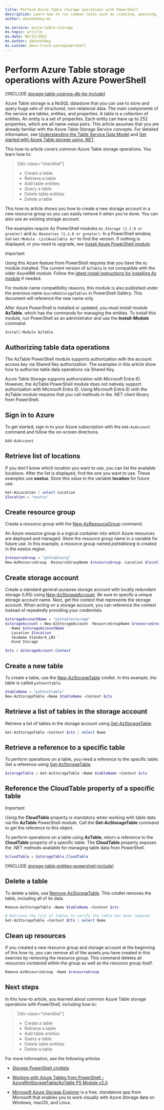 ```yaml
---
title: Perform Azure Table storage operations with PowerShell
description: Learn how to run common tasks such as creating, querying, deleting data from Azure Table storage account by using PowerShell.
author: akashdubey-ms

ms.service: azure-table-storage
ms.topic: article
ms.date: 06/23/2022
ms.author: akashdubey
ms.custom: devx-track-azurepowershell
---
```


# Perform Azure Table storage operations with Azure PowerShell 
[!INCLUDE [storage-table-cosmos-db-tip-include](../../../includes/storage-table-cosmos-db-langsoon-tip-include.md)]

Azure Table storage is a NoSQL datastore that you can use to store and query huge sets of structured, non-relational data. The main components of the service are tables, entities, and properties. A table is a collection of entities. An entity is a set of properties. Each entity can have up to 252 properties, which are all name-value pairs. This article assumes that you are already familiar with the Azure Table Storage Service concepts. For detailed information, see [Understanding the Table Service Data Model](/rest/api/storageservices/Understanding-the-Table-Service-Data-Model) and [Get started with Azure Table storage using .NET](../../cosmos-db/tutorial-develop-table-dotnet.md).

This how-to article covers common Azure Table storage operations. You learn how to:

> [!div class="checklist"]
> * Create a table
> * Retrieve a table
> * Add table entities
> * Query a table
> * Delete table entities
> * Delete a table

This how-to article shows you how to create a new storage account in a new resource group so you can easily remove it when you're done. You can also use an existing storage account.

The examples require Az PowerShell modules `Az.Storage (1.1.0 or greater)` and `Az.Resources (1.2.0 or greater)`. In a PowerShell window, run `Get-Module -ListAvailable Az*` to find the version. If nothing is displayed, or you need to upgrade, see [Install Azure PowerShell module](/powershell/azure/install-azure-powershell).

> [!IMPORTANT]
> Using this Azure feature from PowerShell requires that you have the `Az` module installed. The current version of `AzTable` is not compatible with the older AzureRM module. Follow the [latest install instructions for installing Az module](/powershell/azure/install-azure-powershell) if needed.
>
> For module name compatibility reasons, this module is also published under the previous name `AzureRmStorageTables` in PowerShell Gallery. This document will reference the new name only.

After Azure PowerShell is installed or updated, you must install module **AzTable**, which has the commands for managing the entities. To install this module, run PowerShell as an administrator and use the **Install-Module** command.

```powershell
Install-Module AzTable
```

## Authorizing table data operations

The AzTable PowerShell module supports authorization with the account access key via Shared Key authorization. The examples in this article show how to authorize table data operations via Shared Key.

Azure Table Storage supports authorization with Microsoft Entra ID. However, the AzTable PowerShell module does not natively support authorization with Microsoft Entra ID. Using Microsoft Entra ID with the AzTable module requires that you call methods in the .NET client library from PowerShell.

## Sign in to Azure

To get started, sign in to your Azure subscription with the `Add-AzAccount` command and follow the on-screen directions.

```powershell
Add-AzAccount
```

## Retrieve list of locations

If you don't know which location you want to use, you can list the available locations. After the list is displayed, find the one you want to use. These examples use **eastus**. Store this value in the variable **location** for future use.

```powershell
Get-AzLocation | select Location
$location = "eastus"
```

## Create resource group

Create a resource group with the [New-AzResourceGroup](/powershell/module/az.resources/new-azresourcegroup) command.

An Azure resource group is a logical container into which Azure resources are deployed and managed. Store the resource group name in a variable for future use. In this example, a resource group named *pshtablesrg* is created in the *eastus* region.

```powershell
$resourceGroup = "pshtablesrg"
New-AzResourceGroup -ResourceGroupName $resourceGroup -Location $location
```

## Create storage account

Create a standard general-purpose storage account with locally redundant storage (LRS) using [New-AzStorageAccount](/powershell/module/az.storage/New-azStorageAccount). Be sure to specify a unique storage account name. Next, get the context that represents the storage account. When acting on a storage account, you can reference the context instead of repeatedly providing your credentials.

```powershell
$storageAccountName = "pshtablestorage"
$storageAccount = New-AzStorageAccount -ResourceGroupName $resourceGroup `
  -Name $storageAccountName `
  -Location $location `
  -SkuName Standard_LRS `
  -Kind Storage

$ctx = $storageAccount.Context
```

## Create a new table

To create a table, use the [New-AzStorageTable](/powershell/module/az.storage/New-AzStorageTable) cmdlet. In this example, the table is called `pshtesttable`.

```powershell
$tableName = "pshtesttable"
New-AzStorageTable –Name $tableName –Context $ctx
```

## Retrieve a list of tables in the storage account

Retrieve a list of tables in the storage account using [Get-AzStorageTable](/powershell/module/az.storage/Get-AzStorageTable).

```powershell
Get-AzStorageTable –Context $ctx | select Name
```

## Retrieve a reference to a specific table

To perform operations on a table, you need a reference to the specific table. Get a reference using [Get-AzStorageTable](/powershell/module/az.storage/Get-AzStorageTable).

```powershell
$storageTable = Get-AzStorageTable –Name $tableName –Context $ctx
```

## Reference the CloudTable property of a specific table

> [!IMPORTANT]
> Using the **CloudTable** property is mandatory when working with table data via the **AzTable** PowerShell module. Call the **Get-AzStorageTable** command to get the reference to this object.

To perform operations on a table using **AzTable**, return a reference to the **CloudTable** property of a specific table. The **CloudTable** property exposes the .NET methods available for managing table data from PowerShell.

```powershell
$cloudTable = $storageTable.CloudTable
```

[!INCLUDE [storage-table-entities-powershell-include](../../../includes/storage-table-entities-powershell-include.md)]

## Delete a table

To delete a table, use [Remove-AzStorageTable](/powershell/module/az.storage/Remove-AzStorageTable). This cmdlet removes the table, including all of its data.

```powershell
Remove-AzStorageTable –Name $tableName –Context $ctx

# Retrieve the list of tables to verify the table has been removed.
Get-AzStorageTable –Context $Ctx | select Name
```

## Clean up resources

If you created a new resource group and storage account at the beginning of this how-to,  you can remove all of the assets you have created in this exercise by removing the resource group. This command deletes all resources contained within the group as well as the resource group itself.

```powershell
Remove-AzResourceGroup -Name $resourceGroup
```

## Next steps

In this how-to article, you learned about common Azure Table storage operations with PowerShell, including how to:

> [!div class="checklist"]
> * Create a table
> * Retrieve a table
> * Add table entities
> * Query a table
> * Delete table entities
> * Delete a table

For more information, see the following articles

* [Storage PowerShell cmdlets](/powershell/module/az.storage#storage)

* [Working with Azure Tables from PowerShell - AzureRmStorageTable/AzTable PS Module v2.0](https://paulomarquesc.github.io/working-with-azure-storage-tables-from-powershell)

* [Microsoft Azure Storage Explorer](../../vs-azure-tools-storage-manage-with-storage-explorer.md) is a free, standalone app from Microsoft that enables you to work visually with Azure Storage data on Windows, macOS, and Linux.
